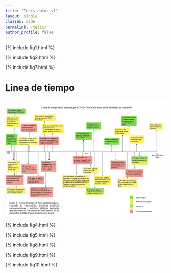 ```yaml
---
title: "Tesis datos v1"
layout: single
classes: wide
permalink: /tesis/
author_profile: false
---
```

  
  
{% include fig1.html %}  

{% include fig3.html %}  

{% include fig7.html %}  
# Linea de tiempo  
   
![](/_includes/linea-tesis.jpg)  
  

  
    

{% include fig4.html %}  

{% include fig5.html %}  

{% include fig8.html %}  

{% include fig9.html %}  

{% include fig10.html %}  